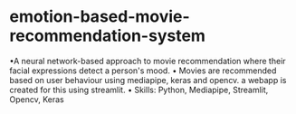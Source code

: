 # emotion-based-movie-recommendation-system
•A neural network-based approach to movie recommendation where their facial expressions detect a person's mood.
• Movies are recommended based on user behaviour using mediapipe, keras and opencv. a webapp is created for this using streamlit.
• Skills: Python, Mediapipe, Streamlit, Opencv, Keras

